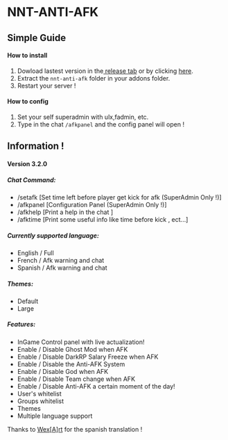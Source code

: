 # NNT-ANTI-AFK
## Simple Guide
#### How to install
1. Dowload lastest version in the[ release tab](http://https://github.com/Aiko-Suzuki/NNT-Anti-AFK/releases/latest/ " release tab") or by clicking [here](https://github.com/Aiko-Suzuki/NNT-Anti-AFK/releases/latest/download/nnt-anti-afk.zip "here").
2. Extract the `nnt-anti-afk` folder in your addons folder.
3. Restart your server !

#### How to config
1. Set your self superadmin with ulx,fadmin, etc.
2. Type in the chat `/afkpanel` and the config panel will open !

## Information !

#### Version 3.2.0 

##### Chat Command:
- /setafk [Set time left before player get kick for afk (SuperAdmin Only !)]
- /afkpanel [Configuration Panel (SuperAdmin Only !)]
- /afkhelp [Print a help in the chat ]
- /afktime [Print some useful info like time before kick , ect...]

##### Currently supported language:
- English / Full
- French / Afk warning and chat
- Spanish / Afk warning and chat

##### Themes:
- Default
- Large

##### Features:
- InGame Control panel with live actualization!
- Enable / Disable Ghost Mod when AFK
- Enable / Disable DarkRP Salary Freeze when AFK 
- Enable / Disable the Anti-AFK System 
- Enable / Disable God when AFK
- Enable / Disable Team change when AFK
- Enable / Disable Anti-AFK a certain moment of the day!
- User's whitelist 
- Groups whitelist
- Themes
- Multiple language support

Thanks to [Wex[A]rt](https://steamcommunity.com/sharedfiles/filedetails/?id=1659857487) for the spanish translation !
